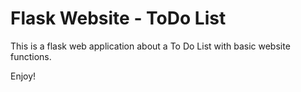# Flask Website - ToDo List

This is a flask web application about a To Do List with basic website functions.

Enjoy!

